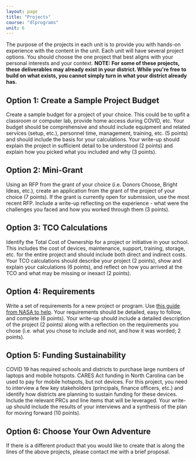 ```yaml
---
layout: page
title: "Projects"
course: "dlprograms"
unit: 6
---
```

The purpose of the projects in each unit is to provide you with hands-on experience with the content in the unit. Each unit will have several project options. You should choose the one project that best aligns with your personal interests and your context.
**NOTE: For some of these projects, these deliverables may already exist in your district. While you're free to build on what exists, you cannot simply turn in what your district already has.**

## Option 1: Create a Sample Project Budget
Create a sample budget for a project of your choice. This could be to upfit a classroom or computer lab, provide home access during COVID, etc. Your budget should be comprehensive and should include equipment and related services (setup, etc.), personnel time, management, training, etc. (5 points) and should include the basis for your calculations. Your write-up should explain the project in sufficient detail to be understood (2 points) and explain how you picked what you included and why (3 points). 

## Option 2: Mini-Grant
Using an RFP from the grant of your choice (i.e. Donors Choose, Bright Ideas, etc.), create an application from the grant of the project of your choice (7 points). If the grant is currently open for submission, use the most recent RFP. Include a write-up reflecting on the experience - what were the challenges you faced and how you worked through them (3 points).

## Option 3: TCO Calculations
Identify the Total Cost of Ownership for a project or initiative in your school. This includes the cost of devices, maintenance, support, training, storage, etc. for the entire project and should include both direct and indirect costs. Your TCO calculations should describe your project (2 points), show and explain your calculations (6 points), and reflect on how you arrived at the TCO and what may be missing or inexact (2 points).

## Option 4: Requirements
Write a set of requirements for a new project or program. Use [this guide from NASA to help][1]. Your requirements should be detailed, easy to follow, and complete (6 points). Your write-up should include a detailed description of the project (2 points) along with a reflection on the requirements you chose (i.e. what you chose to include and not, and how it was worded; 2 points). 

## Option 5: Funding Sustainability
COVID 19 has required schools and districts to purchase large numbers of laptops and mobile hotspots. CARES Act funding in North Carolina can be used to pay for mobile hotspots, but not devices. For this project, you need to interview a few key stakeholders (principals, finance officers, etc.) and identify how districts are planning to sustain funding for these devices. Include the relevant PRCs and line items that will be leveraged. Your write-up should include the results of your interviews and a synthesis of the plan for moving forward (10 points). 

## Option 6: Choose Your Own Adventure
If there is a different product that you would like to create that is along the lines of the above projects, please contact me with a brief proposal.

[1]:	https://www.nasa.gov/seh/appendix-c-how-to-write-a-good-requirement